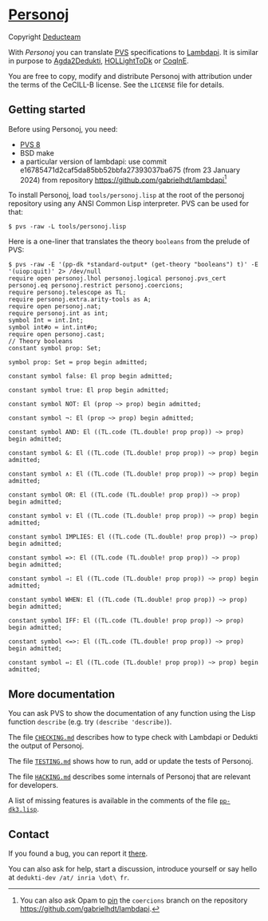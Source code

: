 # [Personoj](https://github.com/Deducteam/personoj)

Copyright [Deducteam](https://deducteam.gitlabpages.inria.fr)

With *Personoj* you can translate [PVS](http://pvs.csl.sri.com) specifications to
[Lambdapi](https://github.com/Deducteam/lambdapi).
It is similar in purpose to
[Agda2Dedukti](https://github.com/Deducteam/Agda2Dedukti),
[HOLLightToDk](https://github.com/Deducteam/HOLLightToDk)
or [CoqInE](https://github.com/Deducteam/CoqInE).

You are free to copy, modify and distribute Personoj with attribution under the
terms of the CeCILL-B license. See the `LICENSE` file for details.

## Getting started

Before using Personoj, you need:

- [PVS 8](https://pvs.csl.sri.com/downloads.html)
- BSD make
- a particular version of lambdapi: use commit
  e16785471d2caf5da85bb52bbfa27393037ba675 (from 23 January 2024)
	from repository <https://github.com/gabrielhdt/lambdapi>[^1]

[^1]: You can also ask Opam to
[pin](https://opam.ocaml.org/doc/Usage.html#opam-pin) the `coercions`
branch on the repository <https://github.com/gabrielhdt/lambdapi>.

To install Personoj, load `tools/personoj.lisp` at the root of the personoj
repository using any ANSI Common Lisp interpreter. PVS can be used for that:
```command
$ pvs -raw -L tools/personoj.lisp
```

Here is a one-liner that translates the theory `booleans` from the prelude of
PVS:
```command
$ pvs -raw -E '(pp-dk *standard-output* (get-theory "booleans") t)' -E '(uiop:quit)' 2> /dev/null
require open personoj.lhol personoj.logical personoj.pvs_cert
personoj.eq personoj.restrict personoj.coercions;
require personoj.telescope as TL;
require personoj.extra.arity-tools as A;
require open personoj.nat;
require personoj.int as int;
symbol Int ≔ int.Int;
symbol int#o ≔ int.int#o;
require open personoj.cast;
// Theory booleans
constant symbol prop: Set;

symbol prop: Set ≔ prop begin admitted;

constant symbol false: El prop begin admitted;

constant symbol true: El prop begin admitted;

constant symbol NOT: El (prop ~> prop) begin admitted;

constant symbol ¬: El (prop ~> prop) begin admitted;

constant symbol AND: El ((TL.code (TL.double! prop prop)) ~> prop) begin admitted;

constant symbol &: El ((TL.code (TL.double! prop prop)) ~> prop) begin admitted;

constant symbol ∧: El ((TL.code (TL.double! prop prop)) ~> prop) begin admitted;

constant symbol OR: El ((TL.code (TL.double! prop prop)) ~> prop) begin admitted;

constant symbol ∨: El ((TL.code (TL.double! prop prop)) ~> prop) begin admitted;

constant symbol IMPLIES: El ((TL.code (TL.double! prop prop)) ~> prop) begin admitted;

constant symbol =>: El ((TL.code (TL.double! prop prop)) ~> prop) begin admitted;

constant symbol ⇒: El ((TL.code (TL.double! prop prop)) ~> prop) begin admitted;

constant symbol WHEN: El ((TL.code (TL.double! prop prop)) ~> prop) begin admitted;

constant symbol IFF: El ((TL.code (TL.double! prop prop)) ~> prop) begin admitted;

constant symbol <=>: El ((TL.code (TL.double! prop prop)) ~> prop) begin admitted;

constant symbol ⇔: El ((TL.code (TL.double! prop prop)) ~> prop) begin admitted;

```

## More documentation

You can ask PVS to show the documentation of any function using the Lisp
function `describe` (e.g. try `(describe 'describe)`).

The file [`CHECKING.md`](./CHECKING.md) describes how to type check with
Lambdapi or Dedukti the output of Personoj.

The file [`TESTING.md`](./TESTING.md) shows how to run, add or update the tests
of Personoj.

The file [`HACKING.md`](./HACKING.md) describes some internals of Personoj that
are relevant for developers.

A list of missing features is available in the comments of the file
[`pp-dk3.lisp`](./pvs_patches/pvs2dk/pp-dk3.lisp).

## Contact

If you found a bug, you can report it [there](https://github.com/Deducteam/personoj/issues).

You can also ask for help, start a discussion, introduce yourself or say
hello at `dedukti-dev /at/ inria \dot\ fr`.
